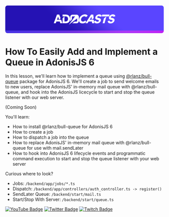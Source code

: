 ![Adocasts](https://github.com/adocasts/.github/blob/main/assets/brand-banner-rounded.png?raw=true)
# How To Easily Add and Implement a Queue in AdonisJS 6

In this lesson, we'll learn how to implement a queue using [@rlanz/bull-queue](https://github.com/RomainLanz/adonis-bull-queue) package for AdonisJS 6.
We'll create a job to send welcome emails to new users, replace AdonisJS' in-memory mail queue with @rlanz/bull-queue, and hook into the AdonisJS licecycle
to start and stop the queue listener with our web server.



(Coming Soon)
<!-- [Ready to learn? Click here to view the lesson](https://adocasts.com/lessons/how-to-easily-add-and-implement-a-queue-in-adonisjs-6) -->



You'll learn:
- How to install @rlanz/bull-queue for AdonisJS 6
- How to create a job
- How to dispatch a job into the queue
- How to replace AdonisJS' in-memory mail queue with @rlanz/bull-queue for use with mail.sendLater
- How to hook into AdonisJS 6 lifecycle events and programmatic command execution to start and stop the queue listener with your web server



Curious where to look?
- Jobs: `/backend/app/jobs/*.ts`
- Dispatch: `/backend/app/controllers/auth_controller.ts -> register()`
- SendLater Queue: `/backend/start/mail.ts`
- Start/Stop With Server: `/backend/start/queue.ts`



[![YouTube Badge](https://img.shields.io/youtube/channel/subscribers/UCTEKX3KQAJi7_0-_rSz0Edg?logo=YouTube&style=for-the-badge)](https://youtube.com/adocasts)
[![Twitter Badge](https://img.shields.io/twitter/follow/adocasts?logo=twitter&logoColor=white&style=for-the-badge)](https://twitter.com/adocasts)
[![Twitch Badge](https://img.shields.io/twitch/status/adocasts?logo=twitch&logoColor=white&style=for-the-badge)](https://twitch.tv/adocasts)

